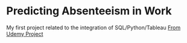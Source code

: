 # Predicting Absenteeism in Work

My first project related to the integration of SQL/Python/Tableau 
[From Udemy Project](https://www.udemy.com/course/python-sql-tableau-integrating-python-sql-and-tableau/learn/lecture/13012170?start=0#overview)
